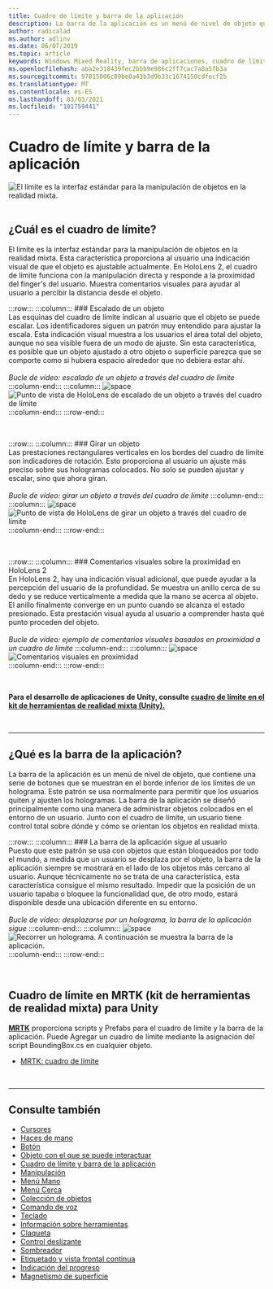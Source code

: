```yaml
---
title: Cuadro de límite y barra de la aplicación
description: La barra de la aplicación es un menú de nivel de objeto que contiene una serie de botones que se muestran en el borde inferior de los límites de un holograma.
author: radicalad
ms.author: adlinv
ms.date: 06/07/2019
ms.topic: article
keywords: Windows Mixed Reality, barra de aplicaciones, cuadro de límite, auriculares de realidad mixta, auriculares de realidad mixta de Windows, auriculares de realidad virtual, HoloLens, MRTK, kit de herramientas de realidad mixta
ms.openlocfilehash: aba2e318439fec2bbb9e986c2ff7cac7a8a5fb3a
ms.sourcegitcommit: 97815006c09be0a43b3d9b33c1674150cdfecf2b
ms.translationtype: MT
ms.contentlocale: es-ES
ms.lasthandoff: 03/03/2021
ms.locfileid: "101759441"
---
```

# <a name="bounding-box-and-app-bar"></a>Cuadro de límite y barra de la aplicación
![El límite es la interfaz estándar para la manipulación de objetos en la realidad mixta.](images/UX_Hero_BoundingBox.jpg)<br>
<br>

## <a name="what-is-the-bounding-box"></a>¿Cuál es el cuadro de límite?

El límite es la interfaz estándar para la manipulación de objetos en la realidad mixta. Esta característica proporciona al usuario una indicación visual de que el objeto es ajustable actualmente. En HoloLens 2, el cuadro de límite funciona con la manipulación directa y responde a la proximidad del finger's del usuario. Muestra comentarios visuales para ayudar al usuario a percibir la distancia desde el objeto.

:::row:::
    :::column:::
        ### <a name="scaling-an-objectbr"></a>Escalado de un objeto<br>
        Las esquinas del cuadro de límite indican al usuario que el objeto se puede escalar. Los identificadores siguen un patrón muy entendido para ajustar la escala. Esta indicación visual muestra a los usuarios el área total del objeto, aunque no sea visible fuera de un modo de ajuste. Sin esta característica, es posible que un objeto ajustado a otro objeto o superficie parezca que se comporte como si hubiera espacio alrededor que no debiera estar ahí.<br>
        <br>
        *Bucle de vídeo: escalado de un objeto a través del cuadro de límite*
    :::column-end:::
        :::column:::
        ![space](images/spacer-20x582.png)<br>
       ![Punto de vista de HoloLens de escalado de un objeto a través del cuadro de límite](images/HoloLens2_BoundingBox.gif)<br>
    :::column-end:::
:::row-end:::

<br>

:::row:::
    :::column:::
        ### <a name="rotating-an-objectbr"></a>Girar un objeto<br>
        Las prestaciones rectangulares verticales en los bordes del cuadro de límite son indicadores de rotación. Esto proporciona al usuario un ajuste más preciso sobre sus hologramas colocados. No solo se pueden ajustar y escalar, sino que ahora giran.<br>
        <br>
        *Bucle de vídeo: girar un objeto a través del cuadro de límite*
    :::column-end:::
        :::column:::
        ![space](images/spacer-20x582.png)<br>
       ![Punto de vista de HoloLens de girar un objeto a través del cuadro de límite](images/HoloLens2_BoundingBox_Rotate.gif)<br>
    :::column-end:::
:::row-end:::

<br>

:::row:::
    :::column:::
        ### <a name="visual-feedback-on-hand-proximity-on-hololens-2br"></a>Comentarios visuales sobre la proximidad en HoloLens 2<br>
        En HoloLens 2, hay una indicación visual adicional, que puede ayudar a la percepción del usuario de la profundidad. Se muestra un anillo cerca de su dedo y se reduce verticalmente a medida que la mano se acerca al objeto. El anillo finalmente converge en un punto cuando se alcanza el estado presionado. Esta prestación visual ayuda al usuario a comprender hasta qué punto proceden del objeto.<br>
        <br>
        *Bucle de vídeo: ejemplo de comentarios visuales basados en proximidad a un cuadro de límite*
    :::column-end:::
        :::column:::
        ![space](images/spacer-20x582.png)<br>
       ![Comentarios visuales en proximidad](images/HoloLens2_Proximity.gif)<br>
    :::column-end:::
:::row-end:::

<br>

**Para el desarrollo de aplicaciones de Unity, consulte [cuadro de límite en el kit de herramientas de realidad mixta (Unity).](https://microsoft.github.io/MixedRealityToolkit-Unity/Documentation/README_BoundingBox.html)**

<br>

---

## <a name="what-is-the-app-bar"></a>¿Qué es la barra de la aplicación?

La barra de la aplicación es un menú de nivel de objeto, que contiene una serie de botones que se muestran en el borde inferior de los límites de un holograma. Este patrón se usa normalmente para permitir que los usuarios quiten y ajusten los hologramas. La barra de la aplicación se diseñó principalmente como una manera de administrar objetos colocados en el entorno de un usuario. Junto con el cuadro de límite, un usuario tiene control total sobre dónde y cómo se orientan los objetos en realidad mixta.

:::row:::
    :::column:::
        ### <a name="the-app-bar-follows-the-userbr"></a>La barra de la aplicación sigue al usuario<br>
        Puesto que este patrón se usa con objetos que están bloqueados por todo el mundo, a medida que un usuario se desplaza por el objeto, la barra de la aplicación siempre se mostrará en el lado de los objetos más cercano al usuario. Aunque técnicamente no se trata de una característica, esta característica consigue el mismo resultado. Impedir que la posición de un usuario tapaba o bloquee la funcionalidad que, de otro modo, estará disponible desde una ubicación diferente en su entorno. <br>
        <br>
        *Bucle de vídeo: desplazarse por un holograma, la barra de la aplicación sigue*
    :::column-end:::
        :::column:::
        ![space](images/spacer-20x582.png)<br>
       ![Recorrer un holograma. A continuación se muestra la barra de la aplicación.](images/HoloLens2_AppBarFollowing.gif)<br>
    :::column-end:::
:::row-end:::

<br>


## <a name="bounding-box-in-mrtk-mixed-reality-toolkit-for-unity"></a>Cuadro de límite en MRTK (kit de herramientas de realidad mixta) para Unity
**[MRTK](https://github.com/Microsoft/MixedRealityToolkit-Unity)** proporciona scripts y Prefabs para el cuadro de límite y la barra de la aplicación. Puede Agregar un cuadro de límite mediante la asignación del script BoundingBox.cs en cualquier objeto.

* [MRTK: cuadro de límite](https://docs.microsoft.com/windows/mixed-reality/mrtk-docs/features/ux-building-blocks/bounding-box.md)


<br>

---


## <a name="see-also"></a>Consulte también

* [Cursores](cursors.md)
* [Haces de mano](point-and-commit.md)
* [Botón](button.md)
* [Objeto con el que se puede interactuar](interactable-object.md)
* [Cuadro de límite y barra de la aplicación](app-bar-and-bounding-box.md)
* [Manipulación](direct-manipulation.md)
* [Menú Mano](hand-menu.md)
* [Menú Cerca](near-menu.md)
* [Colección de objetos](object-collection.md)
* [Comando de voz](voice-input.md)
* [Teclado](keyboard.md)
* [Información sobre herramientas](tooltip.md)
* [Claqueta](slate.md)
* [Control deslizante](slider.md)
* [Sombreador](shader.md)
* [Etiquetado y vista frontal continua](billboarding-and-tag-along.md)
* [Indicación del progreso](progress.md)
* [Magnetismo de superficie](surface-magnetism.md)
